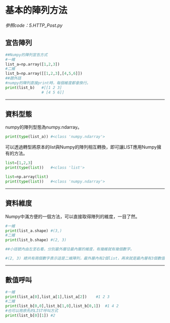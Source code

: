 # 基本的陣列方法
_參照code：5.HTTP_Post.py_<br/>
## 宣告陣列

```python
##Numpy的陣列宣告方式
#一維
list_a=np.array([1,2,3])
#二維
list_b=np.array([[1,2,3],[4,5,6]])
##題外話
#numpy的陣列直接print時，每個維度都會換行。
print(list_b)   #[[1 2 3]
                # [4 5 6]]
```

---

## 資料型態
numpy的陣列型態為numpy.ndarray。
```python
print(type(list_a)) #<class 'numpy.ndarray'>
```
可以透過轉型將原本的list與Numpy的陣列相互轉換，即可讓LIST應用Numpy擁有的方法。
```python
list=[1,2,3]
print(type(list))   #<class 'list'>

list=np.array(list)
print(type(list))   #<class 'numpy.ndarray'>
```

---

## 資料維度
Numpy中滿方便的一個方法，可以直接取得陣列的維度，一目了然。
```python
#一維
print(list_a.shape) #(3,)
#二維
print(list_b.shape) #(2, 3)

##小括號內由左至右看，分別最外層往最內層的維度，有幾維就有幾個數字。

#(2, 3) 總共有兩個數字表示這是二維陣列，最外層內有2個list，再來就是最內層有3個數值。

```

---

## 數值呼叫
```python
#一維
print(list_a[0],list_a[1],list_a[2])    #1 2 3
#二維
print(list_b[0,0],list_b[1,0],list_b[0,1])  #1 4 2
#也可以用原先的LIST呼叫方式
print(list_b[0][1]) #2
```

